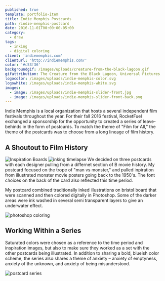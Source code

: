 ```yaml
---
published: true
template: portfolio-item
title: Indie Memphis Postcards
path: /indie-memphis-postcard
date: 2016-11-01T00:00:00-05:00
category:
  - draw
tags:
  - inking
  - digital coloring
client: 'indiememphis.com'
clienturl: 'http://indiememphis.com/'
color: '#c53f36'
backgroundgif: /images/uploads/creature-from-the-black-lagoon.gif
gifattribution: The Creature from the Black Lagoon, Universal Pictures
logocolor: /images/uploads/indie-memphis-color.svg
logowhite: /images/uploads/indie-memphis-white.svg
images:
  - image: /images/uploads/indie-memphis-slider-front.jpg
  - image: /images/uploads/indie-memphis-slider-front-back.png  
---
```


Indie Memphis is a local organization that hosts a several independent film festivals throughout the year. For their fall 2016 festival, RocketFuel exchanged a sponsorship for the opportunity to created a series of leave-behinds in the form of postcards. To match the theme of "Film for All," the theme of the postcards was to choose from a long lineage of film history.

## A Shoutout to Film History

<img src="/images/uploads/indie-memphis-mood-board.jpg" alt="Inspiration Boards" class="full" />

<img src="/images/uploads/indie-memphis-inking.gif" alt="inking timelapse" class="left" />
We decided on three postcards with each designer pulling from a differnet section of B movie history. My postcard focused on the trope of "man vs monster," and pulled inpiration from illustrated monster movie posters going back to the 1950's. The font choices on the back of the card also reflected this time period.

My postcard combined traditionally inked illustrations on bristol board that were scanned and then colored digitally in Photoshop. Some of the darker areas were ink washed in several semi transparent layers to give an underwater effect.

<img src="/images/uploads/indie-memphis-coloring.gif" alt="photoshop coloring" class="full" />

## Working Within a Series

Saturated colors were chosen as a reference to the time period and inspiration images, but also to make sure they worked as a set with the other postcards being illustrated. In addition to sharing a bold, blueish color scheme, the series also shares a theme of anxiety – anxiety of emptyness, anxiety of the unknown, and anxiety of being misunderstood.

<img src="/images/uploads/indie-memphis-postcard-series.png" alt="postcard series" class="full" />
